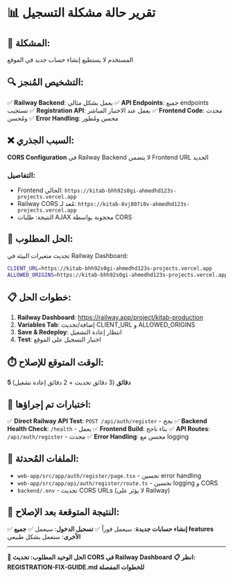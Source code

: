 # 📊 تقرير حالة مشكلة التسجيل

## 🎯 المشكلة:
المستخدم لا يستطيع إنشاء حساب جديد في الموقع

## 🔍 التشخيص المُنجز:
✅ **Railway Backend**: يعمل بشكل مثالي
✅ **API Endpoints**: جميع endpoints تستجيب
✅ **Registration API**: يعمل عند الاختبار المباشر
✅ **Frontend Code**: محدث ومُحسن
✅ **Error Handling**: محسن ومُطور

## ❌ السبب الجذري:
**CORS Configuration** في Railway Backend لا يتضمن Frontend URL الجديد

### التفاصيل:
- Frontend الحالي: `https://kitab-bhh92s0gi-ahmedhd123s-projects.vercel.app`
- Railway CORS مُعد لـ: `https://kitab-8vj807i0v-ahmedhd123s-projects.vercel.app`
- النتيجة: طلبات AJAX محجوبة بواسطة CORS

## 🔧 الحل المطلوب:
تحديث متغيرات البيئة في Railway Dashboard:

```bash
CLIENT_URL=https://kitab-bhh92s0gi-ahmedhd123s-projects.vercel.app
ALLOWED_ORIGINS=https://kitab-bhh92s0gi-ahmedhd123s-projects.vercel.app,https://kitab-8vj807i0v-ahmedhd123s-projects.vercel.app,https://vercel.app,https://localhost:3000
```

## 📋 خطوات الحل:
1. **Railway Dashboard**: https://railway.app/project/kitab-production
2. **Variables Tab**: إضافة/تحديث CLIENT_URL و ALLOWED_ORIGINS
3. **Save & Redeploy**: انتظار إعادة التشغيل
4. **Test**: اختبار التسجيل على الموقع

## ⏱️ الوقت المتوقع للإصلاح:
**5 دقائق** (3 دقائق تحديث + 2 دقائق إعادة تشغيل)

## 🧪 اختبارات تم إجراؤها:
✅ **Direct Railway API Test**: `POST /api/auth/register` - نجح
✅ **Backend Health Check**: `/health` - يعمل
✅ **Frontend Build**: بناء ناجح
✅ **API Routes**: `/api/auth/register` - محدث
✅ **Error Handling**: محسن مع logging

## 📁 الملفات المُحدثة:
- `web-app/src/app/auth/register/page.tsx` - تحسين error handling
- `web-app/src/app/api/auth/register/route.ts` - تحسين logging و CORS
- `backend/.env` - تحديث CORS URLs (لا يؤثر على Railway)

## 🎯 النتيجة المتوقعة بعد الإصلاح:
✅ **إنشاء حسابات جديدة**: سيعمل فوراً
✅ **تسجيل الدخول**: سيعمل
✅ **جميع features الأخرى**: ستعمل بشكل طبيعي

---
**🚨 الحل الوحيد المطلوب: تحديث CORS في Railway Dashboard**
**📋 انظر: REGISTRATION-FIX-GUIDE.md للخطوات المفصلة**
